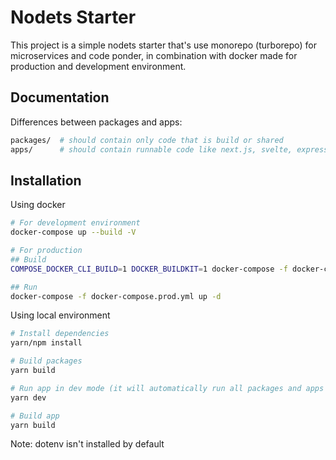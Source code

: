 # Nodets Starter

This project is a simple nodets starter that's use monorepo (turborepo) for microservices and code ponder, in combination with docker made for production and development environment.

## Documentation

Differences between packages and apps:

```bash
packages/  # should contain only code that is build or shared
apps/      # should contain runnable code like next.js, svelte, express, etc.
```

## Installation

Using docker

```bash
# For development environment
docker-compose up --build -V

# For production
## Build
COMPOSE_DOCKER_CLI_BUILD=1 DOCKER_BUILDKIT=1 docker-compose -f docker-compose.prod.yml build

## Run
docker-compose -f docker-compose.prod.yml up -d
```

Using local environment

```bash
# Install dependencies
yarn/npm install

# Build packages
yarn build

# Run app in dev mode (it will automatically run all packages and apps that have defined dev script in packages.json)
yarn dev

# Build app
yarn build
```

Note: dotenv isn't installed by default